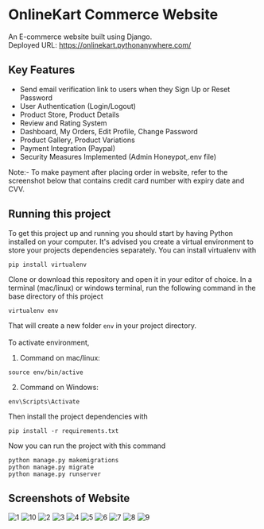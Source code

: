 # OnlineKart Commerce Website

An E-commerce website built using Django.<br>
Deployed URL: https://onlinekart.pythonanywhere.com/

## Key Features 
* Send email verification link to users when they Sign Up or Reset Password
* User Authentication (Login/Logout)
* Product Store, Product Details
* Review and Rating System
* Dashboard, My Orders, Edit Profile, Change Password 
* Product Gallery, Product Variations
* Payment Integration (Paypal)
* Security Measures Implemented (Admin Honeypot,.env file)

Note:- To make payment after placing order in website, refer to the screenshot below that contains credit card number with expiry date and CVV.

## Running this project

To get this project up and running you should start by having Python installed on your computer. It's advised you create a virtual environment to store your projects dependencies separately. You can install virtualenv with

```
pip install virtualenv
```

Clone or download this repository and open it in your editor of choice. In a terminal (mac/linux) or windows terminal, run the following command in the base directory of this project

```
virtualenv env
```

That will create a new folder `env` in your project directory. <br><br>
To activate environment, 

1. Command on mac/linux:

```
source env/bin/active
```

2.  Command on Windows:

```
env\Scripts\Activate
```

Then install the project dependencies with

```
pip install -r requirements.txt
```

Now you can run the project with this command

```
python manage.py makemigrations
python manage.py migrate
python manage.py runserver
```

## Screenshots of Website
![1](https://user-images.githubusercontent.com/67990422/128908476-ee0adee1-401a-4920-a705-37b74540dc07.PNG)
![10](https://user-images.githubusercontent.com/67990422/128908718-3aae8d43-d253-438d-827a-1eedc75cff94.PNG)
![2](https://user-images.githubusercontent.com/67990422/128908341-7b99da45-9ed6-4287-9ffd-449e714fba15.PNG)
![3](https://user-images.githubusercontent.com/67990422/128908609-a6f35d23-0fd4-4582-b1ef-9b71ffc10746.PNG)
![4](https://user-images.githubusercontent.com/67990422/128908645-c4cb5839-ff62-495c-acb4-ea3468229e16.PNG)
![5](https://user-images.githubusercontent.com/67990422/128908425-cde88546-142e-4bd2-9d65-f129a58f3202.PNG)
![6](https://user-images.githubusercontent.com/67990422/128908445-e15b5f46-bc75-4457-913c-256fa84b7c99.PNG)
![7](https://user-images.githubusercontent.com/67990422/128908666-669fff46-1a6f-4985-9430-a09ad26e8858.PNG)
![8](https://user-images.githubusercontent.com/67990422/128908687-9c792958-c4c1-4dde-b50a-036c5b35bcc9.PNG)
![9](https://user-images.githubusercontent.com/67990422/128908707-d8af32d6-ae70-4ec6-9ace-984ff3c401bf.PNG)

